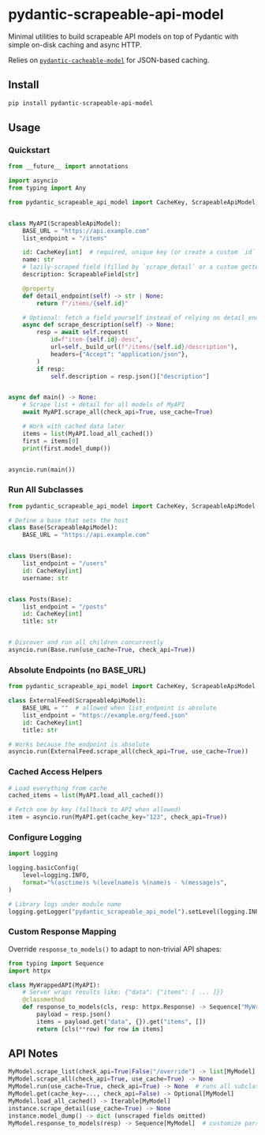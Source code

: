 # pydantic-scrapeable-api-model

Minimal utilities to build scrapeable API models on top of Pydantic with simple on-disk caching and async HTTP.

Relies on [`pydantic-cacheable-model`](https://github.com/jicruz96/pydantic-cacheable-model) for JSON-based caching.

## Install

```bash
pip install pydantic-scrapeable-api-model
```

## Usage

### Quickstart

```python
from __future__ import annotations

import asyncio
from typing import Any

from pydantic_scrapeable_api_model import CacheKey, ScrapeableApiModel, ScrapeableField


class MyAPI(ScrapeableApiModel):
    BASE_URL = "https://api.example.com"
    list_endpoint = "/items"

    id: CacheKey[int]  # required, unique key (or create a custom `id` property)
    name: str
    # lazily-scraped field (filled by `scrape_detail` or a custom getter)
    description: ScrapeableField[str]

    @property
    def detail_endpoint(self) -> str | None:
        return f"/items/{self.id}"

    # Optional: fetch a field yourself instead of relying on detail_endpoint
    async def scrape_description(self) -> None:
        resp = await self.request(
            id=f"item-{self.id}-desc",
            url=self._build_url(f"/items/{self.id}/description"),
            headers={"Accept": "application/json"},
        )
        if resp:
            self.description = resp.json()["description"]


async def main() -> None:
    # Scrape list + detail for all models of MyAPI
    await MyAPI.scrape_all(check_api=True, use_cache=True)

    # Work with cached data later
    items = list(MyAPI.load_all_cached())
    first = items[0]
    print(first.model_dump())


asyncio.run(main())
```

### Run All Subclasses

```python
from pydantic_scrapeable_api_model import CacheKey, ScrapeableApiModel

# Define a base that sets the host
class Base(ScrapeableApiModel):
    BASE_URL = "https://api.example.com"


class Users(Base):
    list_endpoint = "/users"
    id: CacheKey[int]
    username: str


class Posts(Base):
    list_endpoint = "/posts"
    id: CacheKey[int]
    title: str


# Discover and run all children concurrently
asyncio.run(Base.run(use_cache=True, check_api=True))
```

### Absolute Endpoints (no BASE_URL)

```python
from pydantic_scrapeable_api_model import CacheKey, ScrapeableApiModel

class ExternalFeed(ScrapeableApiModel):
    BASE_URL = ""  # allowed when list_endpoint is absolute
    list_endpoint = "https://example.org/feed.json"
    id: CacheKey[int]
    title: str

# Works because the endpoint is absolute
asyncio.run(ExternalFeed.scrape_all(check_api=True, use_cache=True))
```

### Cached Access Helpers

```python
# Load everything from cache
cached_items = list(MyAPI.load_all_cached())

# Fetch one by key (fallback to API when allowed)
item = asyncio.run(MyAPI.get(cache_key="123", check_api=True))
```

### Configure Logging

```python
import logging

logging.basicConfig(
    level=logging.INFO,
    format="%(asctime)s %(levelname)s %(name)s - %(message)s",
)

# Library logs under module name
logging.getLogger("pydantic_scrapeable_api_model").setLevel(logging.INFO)
```


### Custom Response Mapping

Override `response_to_models()` to adapt to non-trivial API shapes:

```python
from typing import Sequence
import httpx

class MyWrappedAPI(MyAPI):
    # Server wraps results like: {"data": {"items": [ ... ]}}
    @classmethod
    def response_to_models(cls, resp: httpx.Response) -> Sequence["MyWrappedAPI"]:
        payload = resp.json()
        items = payload.get("data", {}).get("items", [])
        return [cls(**row) for row in items]
```


## API Notes

```python
MyModel.scrape_list(check_api=True|False|"/override") -> list[MyModel]
MyModel.scrape_all(check_api=True, use_cache=True) -> None
MyModel.run(use_cache=True, check_api=True) -> None  # runs all subclasses
MyModel.get(cache_key=..., check_api=False) -> Optional[MyModel]
MyModel.load_all_cached() -> Iterable[MyModel]
instance.scrape_detail(use_cache=True) -> None
instance.model_dump() -> dict (unscraped fields omitted)
MyModel.response_to_models(resp) -> Sequence[MyModel]  # customize parsing
```
